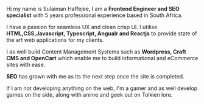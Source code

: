 Hi my name is Sulaiman Haffejee, I am a **Frontend Engineer and SEO specialist** with 5 years professional experience based in South Africa. 

I have a passion for seamless UX and clean crisp UI. I utilise **HTML,CSS,Javascript, Typescript, Angualr and Reactjs** to provide state of the art web applications for my clients.

 I as well build Content Management Systems such as **Wordpress, Craft CMS and OpenCart** which enable me to build informational and eCommerce sites with ease.

**SEO** has grown with me as its the next step once the site is completed.

If I am not developing anything on the web, I'm a gamer and as well develop games on the side, along with anime and geek out on Tolkien lore.


